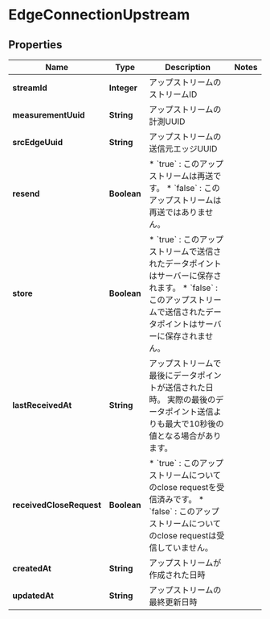 

# EdgeConnectionUpstream


## Properties

| Name | Type | Description | Notes |
|------------ | ------------- | ------------- | -------------|
|**streamId** | **Integer** | アップストリームのストリームID |  |
|**measurementUuid** | **String** | アップストリームの計測UUID |  |
|**srcEdgeUuid** | **String** | アップストリームの送信元エッジUUID |  |
|**resend** | **Boolean** | * &#x60;true&#x60; : このアップストリームは再送です。 * &#x60;false&#x60; : このアップストリームは再送ではありません。 |  |
|**store** | **Boolean** | * &#x60;true&#x60; : このアップストリームで送信されたデータポイントはサーバーに保存されます。 * &#x60;false&#x60; : このアップストリームで送信されたデータポイントはサーバーに保存されません。 |  |
|**lastReceivedAt** | **String** | アップストリームで最後にデータポイントが送信された日時。 実際の最後のデータポイント送信よりも最大で10秒後の値となる場合があります。 |  |
|**receivedCloseRequest** | **Boolean** | * &#x60;true&#x60; : このアップストリームについてのclose requestを受信済みです。 * &#x60;false&#x60; : このアップストリームについてのclose requestは受信していません。 |  |
|**createdAt** | **String** | アップストリームが作成された日時 |  |
|**updatedAt** | **String** | アップストリームの最終更新日時 |  |



